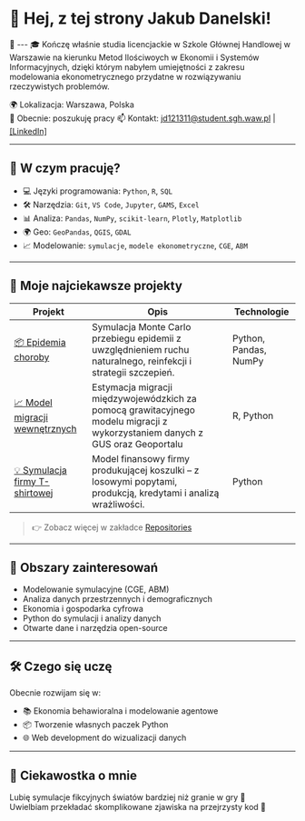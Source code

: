 # 👋 Hej, z tej strony Jakub Danelski!

🎯 ---
🎓 Kończę właśnie studia licencjackie w Szkole Głównej Handlowej w Warszawie na kierunku Metod Ilościwoych w Ekonomii i Systemów Informacyjnych, dzięki którym nabyłem umiejętności z zakresu modelowania ekonometrycznego przydatne w rozwiązywaniu rzeczywistych problemów.

🌍 Lokalizacja: Warszawa, Polska  
💼 Obecnie: poszukuję pracy 
📫 Kontakt: jd121311@student.sgh.waw.pl | [[LinkedIn]](https://www.linkedin.com/in/jakub-danelski-8519aa250/) 

---

## 🔧 W czym pracuję?

- 💻 Języki programowania: `Python`, `R`, `SQL`
- 🛠️ Narzędzia: `Git`, `VS Code`, `Jupyter`, `GAMS`, `Excel`
- 📊 Analiza: `Pandas`, `NumPy`, `scikit-learn`, `Plotly`, `Matplotlib`
- 🌍 Geo: `GeoPandas`, `QGIS`, `GDAL`
- 📈 Modelowanie: `symulacje`, `modele ekonometryczne`, `CGE`, `ABM`

---

## 🚀 Moje najciekawsze projekty

| Projekt | Opis | Technologie |
|--------|------|-------------|
| [📦 Epidemia choroby](link_do_repo) | Symulacja Monte Carlo przebiegu epidemii z uwzględnieniem ruchu naturalnego, reinfekcji i strategii szczepień. | Python, Pandas, NumPy |
| [📈 Model migracji wewnętrznych](link_do_repo) | Estymacja migracji międzywojewódzkich za pomocą grawitacyjnego modelu migracji z  wykorzystaniem danych z GUS oraz Geoportalu | R, Python |
| [💡 Symulacja firmy T-shirtowej](link_do_repo) | Model finansowy firmy produkującej koszulki – z losowymi popytami, produkcją, kredytami i analizą wrażliwości. | Python |

> 👉 Zobacz więcej w zakładce [Repositories](https://github.com/TwojNick?tab=repositories)

---

## 🧠 Obszary zainteresowań

- Modelowanie symulacyjne (CGE, ABM)
- Analiza danych przestrzennych i demograficznych
- Ekonomia i gospodarka cyfrowa
- Python do symulacji i analizy danych
- Otwarte dane i narzędzia open-source

---

## 🛠️ Czego się uczę

Obecnie rozwijam się w:
- 📚 Ekonomia behawioralna i modelowanie agentowe
- 📦 Tworzenie własnych paczek Python
- 🌐 Web development do wizualizacji danych

---

## 📢 Ciekawostka o mnie

Lubię symulacje fikcyjnych światów bardziej niż granie w gry 🎲  
Uwielbiam przekładać skomplikowane zjawiska na przejrzysty kod 🧩
